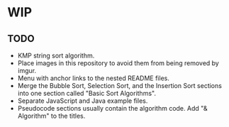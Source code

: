 # WIP

## TODO

- KMP string sort algorithm.
- Place images in this repository to avoid them from being removed by imgur.
- Menu with anchor links to the nested README files.
- Merge the Bubble Sort, Selection Sort, and the Insertion Sort sections into one section called "Basic Sort Algorithms".
- Separate JavaScript and Java example files.
- Pseudocode sections usually contain the algorithm code. Add "& Algorithm" to the titles.
